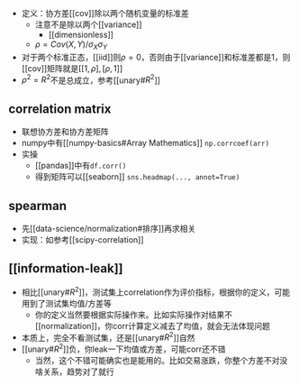 - 定义：协方差[[cov]]除以两个随机变量的标准差
  - 注意不是除以两个[[variance]]
    - [[dimensionless]]
  - $\rho = Cov(X,Y)/\sigma_X\sigma_Y$
- 对于两个标准正态，[[iid]]则$\rho=0$，否则由于[[variance]]和标准差都是1，则[[cov]]矩阵就是$[[1,\rho],[\rho,1]]$
- $\rho^2=R^2$不是总成立，参考[[unary#$R^2$]]
## correlation matrix
- 联想协方差和协方差矩阵
- numpy中有[[numpy-basics#Array Mathematics]] `np.corrcoef(arr)`
- 实操
  - [[pandas]]中有`df.corr()`
  - 得到矩阵可以[[seaborn]] `sns.headmap(..., annot=True)`
## spearman
- 先[[data-science/normalization#排序]]再求相关
- 实现：如参考[[scipy-correlation]]
## [[information-leak]]
- 相比[[unary#$R^2$]]，测试集上correlation作为评价指标，根据你的定义，可能用到了测试集均值/方差等
  - 你的定义当然要根据实际操作来。比如实际操作对结果不[[normalization]]，你corr计算定义减去了均值，就会无法体现问题
- 本质上，完全不看测试集，还是[[unary#$R^2$]]自然
- [[unary#$R^2$]]负，你leak一下均值或方差，可能corr还不错
  - 当然，这个不错可能确实也是能用的。比如交易涨跌，你整个方差不对没啥关系，趋势对了就行